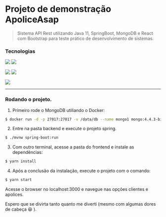 # Projeto de demonstração ApoliceAsap

> Sistema API Rest utilizando Java 11, SpringBoot, MongoDB e React com Bootstrap para teste prático de desenvolvimento de sistemas.

### Tecnologias

![](https://img.shields.io/badge/Java-ED8B00?style=for-the-badge&logo=java&logoColor=white)
![](https://img.shields.io/badge/TypeScript-007ACC?style=for-the-badge&logo=typescript&logoColor=white)

![](https://img.shields.io/badge/React-20232A?style=for-the-badge&logo=react&logoColor=61DAFB)
![](https://img.shields.io/badge/Bootstrap-563D7C?style=for-the-badge&logo=bootstrap&logoColor=white)

![](https://img.shields.io/badge/MongoDB-4EA94B?style=for-the-badge&logo=mongodb&logoColor=white)

----

### Rodando o projeto.
1. Primeiro rode o MongoDB utiliando o Docker:
```bash
$ docker run -d -p 27017:27017 -v /data/db --name mongo1 mongo:4.4.3-bionic
```
2. Entre na pasta backend e execute o projeto spring.
```bash
$ ./mvnw spring-boot:run
```

3. Com outro terminal, acesse a pasta do frontend e instale as dependências:
```bash
$ yarn install
```

4. Após a conclusão da instalação, execute o projeto com o comando:
```bash
$ yarn start
```

Acesse o browser no localhost:3000 e navegue nas opções clientes e apolices.

Espero que se divirta tanto quanto me diverti (mesmo com algumas dores de cabeça :laughing: ).